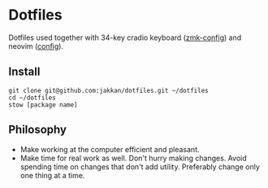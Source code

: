 # Dotfiles

Dotfiles used together with 34-key cradio keyboard ([zmk-config](https://github.com/jakkan/zmk-config)) and neovim ([config](https://github.com/jakkan/neovim-config)).

## Install

```
git clone git@github.com:jakkan/dotfiles.git ~/dotfiles
cd ~/dotfiles
stow [package name]
```

## Philosophy

- Make working at the computer efficient and pleasant.
- Make time for real work as well. Don't hurry making changes. Avoid spending time on changes that don't add utility. Preferably change only one thing at a time. 
